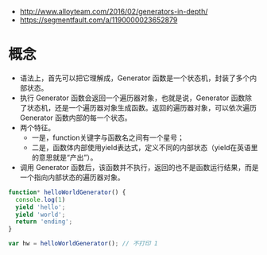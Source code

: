 - http://www.alloyteam.com/2016/02/generators-in-depth/
- https://segmentfault.com/a/1190000023652879
# 概念
- 语法上，首先可以把它理解成，Generator 函数是一个状态机，封装了多个内部状态。
- 执行 Generator 函数会返回一个遍历器对象，也就是说，Generator 函数除了状态机，还是一个遍历器对象生成函数。返回的遍历器对象，可以依次遍历 Generator 函数内部的每一个状态。
- 两个特征。
  - 一是，function关键字与函数名之间有一个星号；
  - 二是，函数体内部使用yield表达式，定义不同的内部状态（yield在英语里的意思就是“产出”）。
- 调用 Generator 函数后，该函数并不执行，返回的也不是函数运行结果，而是一个指向内部状态的遍历器对象。
```js
function* helloWorldGenerator() {
  console.log(1)
  yield 'hello';
  yield 'world';
  return 'ending';
}

var hw = helloWorldGenerator(); // 不打印 1
```

